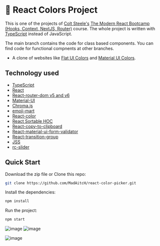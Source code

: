 # 🎨 React Colors Project

This is one of the projects of [Colt Steele's](https://github.com/colt)
[The Modern React Bootcamp (Hooks, Context, NextJS, Router)](https://www.udemy.com/course/modern-react-bootcamp/)
course.
The whole project is written with [TypeScript](https://www.typescriptlang.org/)
instead of JavaScript.

The main branch contains the code for class based components. You can find code
for functional compnents at other branches.

- A clone of websites like [Flat UI Colors](https://flatuicolors.com/) and
  [Material UI Colors](http://materialuicolors.co/?utm_source=launchers).

## Technology used

- [TypeScript](https://www.typescriptlang.org/)
- [React](https://reactjs.org/)
- [React-router-dom v5 and v6](https://reactrouter.com/)
- [Material-UI](https://mui.com/)
- [Chroma.js](https://gka.github.io/chroma.js/)
- [emoji-mart](https://github.com/missive/emoji-mart)
- [React-color](https://casesandberg.github.io/react-color/)
- [React Sortable HOC](https://github.com/clauderic/react-sortable-hoc)
- [React-copy-to-clipboard](https://www.npmjs.com/package/react-copy-to-clipboard)
- [React-material-ui-form-validator](https://github.com/NewOldMax/react-material-ui-form-validator)
- [React-transition-group](https://reactcommunity.org/react-transition-group/)
- [JSS](https://cssinjs.org/?v=v10.8.2)
- [rc-slider](https://github.com/react-component/slider)

## Quick Start

Download the zip file or Clone this repo:

```bash
git clone https://github.com/MadAitcH/react-color-picker.git
```

Install the dependencies:

```bash
npm install
```

Run the project:

```bash
npm start
```

![image](https://i.imgur.com/9x1F9At.png)
![image](https://i.imgur.com/GM0etHA.png)

![image](https://i.imgur.com/QB2zRzf.png)
